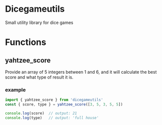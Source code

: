 # Dicegameutils

Small utility library for dice games

# Functions

## yahtzee_score
Provide an array of 5 integers between 1 and 6, and it will calculate the best score and what type of result it is.

### example
```javascript
import { yahtzee_score } from 'dicegameutils'
const { score, type } = yahtzee_score([3, 5, 3, 5, 5])

console.log(score)  // output: 21
console.log(type)   // output: 'full house'
```
